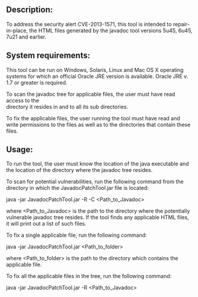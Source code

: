 Description:
------------

To address the security alert CVE-2013-1571, this tool is intended to repair-in-place, 
the HTML files generated by the javadoc tool versions 5u45, 6u45, 7u21 and earlier. 

System requirements:
--------------------

This tool can be run on Windows, Solaris, Linux and Mac OS X operating systems 
for which an official Oracle JRE version is available. Oracle JRE v. 1.7 or greater 
is required.

To scan the javadoc tree for applicable files, the user must have read access to the  
directory it resides in and to all its sub directories. 

To fix the  applicable files, the user running the tool must have read and write 
permissions to the files as well as to the directories that contain these files.

Usage:
------

To run the tool, the user must know the location of the java executable 
and the location of the directory where the javadoc tree resides.

To scan for potential vulnerabilities, run the following command from the 
directory in which the JavadocPatchTool.jar file is located:

java -jar JavadocPatchTool.jar -R -C <Path_to_Javadoc>

where <Path_to_Javadoc> is the path to the directory where the potentially 
vulnerable javadoc tree resides. If the tool finds any applicable HTML files, 
it will print out a list of such files.

To fix a single applicable file, run the following command:

java -jar JavadocPatchTool.jar <Path_to_folder>

where <Path_to_folder> is the path to the directory which contains the applicable file. 

To fix all the applicable files in the tree, run the following command:

java -jar JavadocPatchTool.jar -R <Path_to_Javadoc>
